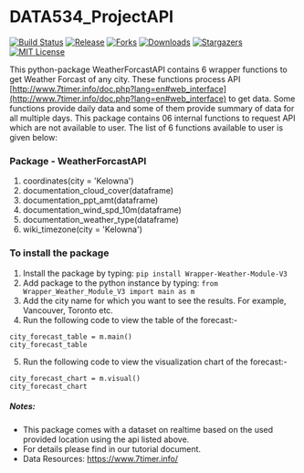 # DATA534_ProjectAPI

[![Build Status][build-shield]][build-url]
[![Release][release-shield]][release-url]
[![Forks][forks-shield]][forks-url]
[![Downloads][downloads-shield]][downloads-url]
[![Stargazers][stars-shield]][stars-url]
[![MIT License][license-shield]][license-url]


<!-- MARKDOWN LINKS & IMAGES -->
[build-shield]: https://github.com/vkyal/DATA534_ProjectAPI/actions/workflows/build.yml/badge.svg
[release-shield]: https://img.shields.io/github/v/release/vkyal/DATA534_ProjectAPI.svg?style=flat-square
[release-url]: https://github.com/vkyal/DATA534_ProjectAPI/releases
[forks-shield]: https://img.shields.io/github/forks/vkyal/DATA534_ProjectAPI.svg?style=flat-square
[forks-url]: https://github.com/vkyal/DATA534_ProjectAPI/network/members
[downloads-shield]: https://img.shields.io/github/downloads/vkyal/DATA534_ProjectAPI/total.svg?style=flat-square
[downloads-url]: https://github.com/vkyal/DATA534_ProjectAPI
[stars-shield]: https://img.shields.io/github/stars/vkyal/DATA534_ProjectAPI.svg?style=flat-square
[stars-url]: https://github.com/vkyal/DATA534_ProjectAPI/stargazers
[license-shield]: https://img.shields.io/github/license/vkyal/DATA534_ProjectAPI.svg?style=flat-square
[license-url]: https://github.com/vkyal/DATA534_ProjectAPI/blob/master/LICENSE
[build-url]: https://github.com/vkyal/DATA534_ProjectAPI/actions/workflows/build.yml

This python-package WeatherForcastAPI contains 6 wrapper functions to get Weather Forcast of any city. These functions process API [http://www.7timer.info/doc.php?lang=en#web_interface](http://www.7timer.info/doc.php?lang=en#web_interface) to get data. Some functions provide daily data and some of them provide summary of data for all multiple days. This package contains 06 internal functions to request API which are not available to user. The list of 6 functions available to user is given below:

### Package - WeatherForcastAPI

1. coordinates(city = 'Kelowna')
2. documentation_cloud_cover(dataframe)
3. documentation_ppt_amt(dataframe)
4. documentation_wind_spd_10m(dataframe)
5. documentation_weather_type(dataframe)
6. wiki_timezone(city = 'Kelowna')

### To install the package 

1. Install the package by typing: `pip install Wrapper-Weather-Module-V3`
2. Add package to the python instance by typing: `from Wrapper_Weather_Module_V3 import main as m`
3. Add the city name for which you want to see the results. For example, Vancouver, Toronto etc.
4. Run the following code to view the table of the forecast:-
```
city_forecast_table = m.main()
city_forecast_table
```
5. Run the following code to view the visualization chart of the forecast:-
```
city_forecast_chart = m.visual()
city_forecast_chart
```

##### Notes: 

* This package comes with a dataset on realtime based on the used provided location using the api listed above. 
* For details please find in our tutorial document.
* Data Resources: https://www.7timer.info/
